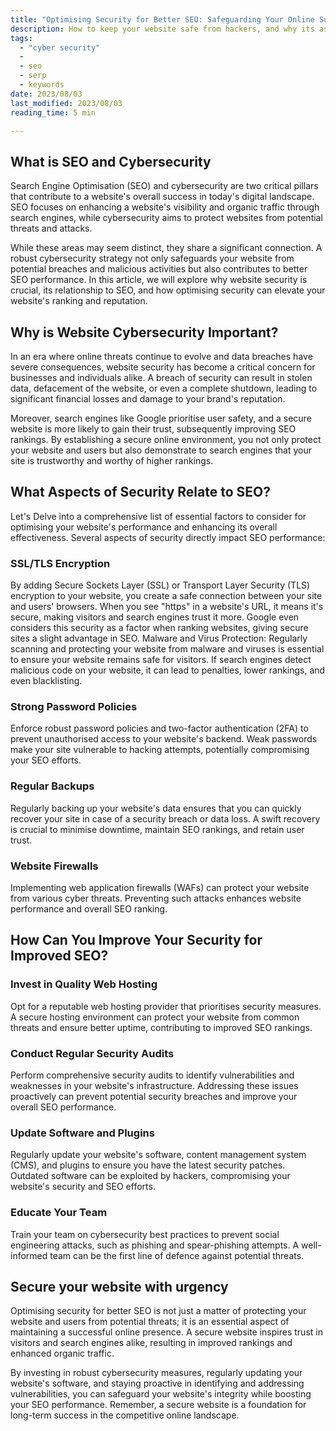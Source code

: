 ```yaml
---
title: "Optimising Security for Better SEO: Safeguarding Your Online Success" 
description: How to keep your website safe from hackers, and why its as important as SEO.
tags:
  - "cyber security" 
  - 
  - seo
  - serp
  - keywords
date: 2023/08/03
last_modified: 2023/08/03
reading_time: 5 min

---
```


## What is SEO and Cybersecurity

Search Engine Optimisation (SEO) and cybersecurity are two critical pillars that contribute to a website's overall success in today's digital landscape. SEO focuses on enhancing a website's visibility and organic traffic through search engines, while cybersecurity aims to protect websites from potential threats and attacks.

While these areas may seem distinct, they share a significant connection. A robust cybersecurity strategy not only safeguards your website from potential breaches and malicious activities but also contributes to better SEO performance. In this article, we will explore why website security is crucial, its relationship to SEO, and how optimising security can elevate your website's ranking and reputation.

## Why is Website Cybersecurity Important?

In an era where online threats continue to evolve and data breaches have severe consequences, website security has become a critical concern for businesses and individuals alike. A breach of security can result in stolen data, defacement of the website, or even a complete shutdown, leading to significant financial losses and damage to your brand's reputation.

Moreover, search engines like Google prioritise user safety, and a secure website is more likely to gain their trust, subsequently improving SEO rankings. By establishing a secure online environment, you not only protect your website and users but also demonstrate to search engines that your site is trustworthy and worthy of higher rankings.

## What Aspects of Security Relate to SEO?

Let's Delve into a comprehensive list of essential factors to consider for optimising your website's performance and enhancing its overall effectiveness. Several aspects of security directly impact SEO performance:

### SSL/TLS Encryption
By adding Secure Sockets Layer (SSL) or Transport Layer Security (TLS) encryption to your website, you create a safe connection between your site and users' browsers. When you see "https" in a website's URL, it means it's secure, making visitors and search engines trust it more. Google even considers this security as a factor when ranking websites, giving secure sites a slight advantage in SEO.
Malware and Virus Protection:
Regularly scanning and protecting your website from malware and viruses is essential to ensure your website remains safe for visitors. If search engines detect malicious code on your website, it can lead to penalties, lower rankings, and even blacklisting.

### Strong Password Policies
Enforce robust password policies and two-factor authentication (2FA) to prevent unauthorised access to your website's backend. Weak passwords make your site vulnerable to hacking attempts, potentially compromising your SEO efforts.

### Regular Backups
Regularly backing up your website's data ensures that you can quickly recover your site in case of a security breach or data loss. A swift recovery is crucial to minimise downtime, maintain SEO rankings, and retain user trust.

### Website Firewalls
Implementing web application firewalls (WAFs) can protect your website from various cyber threats. Preventing such attacks enhances website performance and overall SEO ranking.

## How Can You Improve Your Security for Improved SEO?

### Invest in Quality Web Hosting

Opt for a reputable web hosting provider that prioritises security measures. A secure hosting environment can protect your website from common threats and ensure better uptime, contributing to improved SEO rankings.

### Conduct Regular Security Audits

Perform comprehensive security audits to identify vulnerabilities and weaknesses in your website's infrastructure. Addressing these issues proactively can prevent potential security breaches and improve your overall SEO performance.

### Update Software and Plugins

Regularly update your website's software, content management system (CMS), and plugins to ensure you have the latest security patches. Outdated software can be exploited by hackers, compromising your website's security and SEO efforts.

### Educate Your Team

Train your team on cybersecurity best practices to prevent social engineering attacks, such as phishing and spear-phishing attempts. A well-informed team can be the first line of defence against potential threats.

## Secure your website with urgency

Optimising security for better SEO is not just a matter of protecting your website and users from potential threats; it is an essential aspect of maintaining a successful online presence. A secure website inspires trust in visitors and search engines alike, resulting in improved rankings and enhanced organic traffic.

By investing in robust cybersecurity measures, regularly updating your website's software, and staying proactive in identifying and addressing vulnerabilities, you can safeguard your website's integrity while boosting your SEO performance. Remember, a secure website is a foundation for long-term success in the competitive online landscape.
